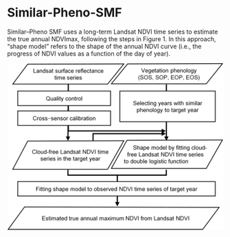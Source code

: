 # Similar-Pheno-SMF
Similar–Pheno SMF uses a long-term Landsat NDVI time series to estimate the true annual NDVImax, following the steps in Figure 1. In this approach, “shape model” refers to the shape of the annual NDVI curve (i.e., the progress of NDVI values as a function of the day of year). 

![Overview](overview.png)
